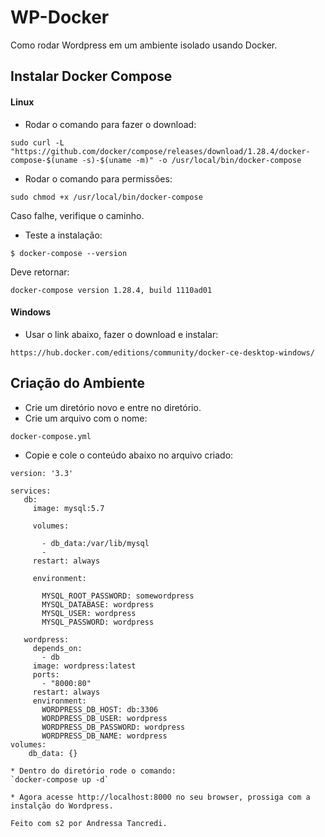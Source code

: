 # WP-Docker
Como rodar Wordpress em um ambiente isolado usando Docker.


## Instalar Docker Compose

#### Linux

* Rodar o comando para fazer o download:

`sudo curl -L "https://github.com/docker/compose/releases/download/1.28.4/docker-compose-$(uname -s)-$(uname -m)" -o /usr/local/bin/docker-compose`

* Rodar o comando para permissões:

`sudo chmod +x /usr/local/bin/docker-compose`

Caso falhe, verifique o caminho.

* Teste a instalação:

`$ docker-compose --version`

Deve retornar:

`docker-compose version 1.28.4, build 1110ad01`

#### Windows
* Usar o link abaixo, fazer o download e instalar:

`https://hub.docker.com/editions/community/docker-ce-desktop-windows/`

## Criação do Ambiente

* Crie um diretório novo e entre no diretório.
* Crie um arquivo com o nome:

`docker-compose.yml`
* Copie e cole o conteúdo abaixo no arquivo criado:


```
version: '3.3'

services:
   db:
     image: mysql:5.7
     
     volumes:
     
       - db_data:/var/lib/mysql
       - 
     restart: always
     
     environment:
     
       MYSQL_ROOT_PASSWORD: somewordpress
       MYSQL_DATABASE: wordpress
       MYSQL_USER: wordpress
       MYSQL_PASSWORD: wordpress

   wordpress:
     depends_on:
       - db
     image: wordpress:latest
     ports:
       - "8000:80"
     restart: always
     environment:
       WORDPRESS_DB_HOST: db:3306
       WORDPRESS_DB_USER: wordpress
       WORDPRESS_DB_PASSWORD: wordpress
       WORDPRESS_DB_NAME: wordpress
volumes:
    db_data: {}

* Dentro do diretório rode o comando:
`docker-compose up -d`

* Agora acesse http://localhost:8000 no seu browser, prossiga com a instalção do Wordpress.

Feito com s2 por Andressa Tancredi.
